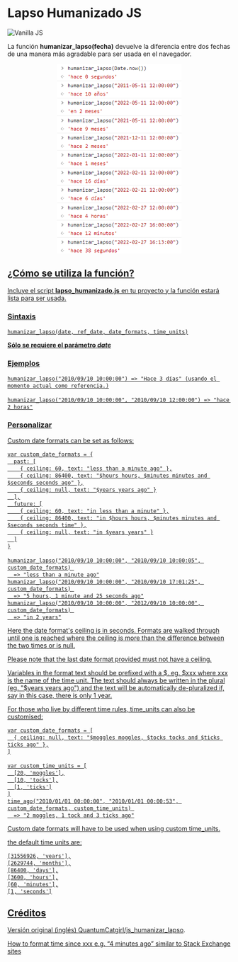 # Lapso Humanizado JS

<img src="https://img.shields.io/badge/Vanilla-JavaScript-yellow.svg" alt="Vanilla JS">

La función **humanizar_lapso(fecha)** devuelve la diferencia entre dos fechas de una manera más agradable para ser usada en el navegador.

<p align="center">
  <a href="./lapso_humanizado.js" rel="noopener">
 <img src=".\docs\img\testing_humanizar_lapso_dev_tools.png" alt="Testing_with_dev_tools">
</p>

## ¿Cómo se utiliza la función?

Incluye el script **lapso_humanizado.js** en tu proyecto y la función estará lista para ser usada.

### Sintaxis
    humanizar_lapso(date, ref_date, date_formats, time_units)
  
**Sólo se requiere el parámetro _date_**

### Ejemplos

    humanizar_lapso("2010/09/10 10:00:00") => "Hace 3 días" (usando el momento actual como referencia.)
  
    humanizar_lapso("2010/09/10 10:00:00", "2010/09/10 12:00:00") => "hace 2 horas"

### Personalizar

Custom date formats can be set as follows:

    var custom_date_formats = {
      past: [
        { ceiling: 60, text: "less than a minute ago" },
        { ceiling: 86400, text: "$hours hours, $minutes minutes and $seconds seconds ago" },
        { ceiling: null, text: "$years years ago" }
      ],
      future: [
        { ceiling: 60, text: "in less than a minute" },
        { ceiling: 86400, text: "in $hours hours, $minutes minutes and $seconds seconds time" },
        { ceiling: null, text: "in $years years" }
      ]
    }
    
    humanizar_lapso("2010/09/10 10:00:00", "2010/09/10 10:00:05", custom_date_formats) 
      => "less than a minute ago"
    humanizar_lapso("2010/09/10 10:00:00", "2010/09/10 17:01:25", custom_date_formats) 
      => "5 hours, 1 minute and 25 seconds ago"
    humanizar_lapso("2010/09/10 10:00:00", "2012/09/10 10:00:00", custom_date_formats) 
      => "in 2 years"

Here the date format's ceiling is in seconds. Formats are walked through until one is reached where the ceiling is more than the difference between the two times or is null.

Please note that the last date format provided must not have a ceiling.

Variables in the format text should be prefixed with a $. eg. $xxx where xxx is the name of the time unit. The text should always be written in the plural (eg. "$years years ago") and the text will be automatically de-pluralized if, say in this case, there is only 1 year.


For those who live by different time rules, time_units can also be customised:
  
    var custom_date_formats = [
      { ceiling: null, text: "$moggles moggles, $tocks tocks and $ticks ticks ago" },
    ]
  
    var custom_time_units = [
      [20, 'moggles'],
      [10, 'tocks'],
      [1, 'ticks']
    ]
    time_ago("2010/01/01 00:00:00", "2010/01/01 00:00:53", custom_date_formats, custom_time_units) 
      => "2 moggles, 1 tock and 3 ticks ago"
    
Custom date formats will have to be used when using custom time_units.

the default time units are:

    [31556926, 'years'],
    [2629744, 'months'],
    [86400, 'days'],
    [3600, 'hours'],
    [60, 'minutes'],
    [1, 'seconds']
    
## Créditos

Versión original (inglés) [QuantumCatgirl/js_humanizar_lapso](https://github.com/QuantumCatgirl/js_humanized_time_span).

[How to format time since xxx e.g. “4 minutes ago” similar to Stack Exchange sites](https://stackoverflow.com/a/5965935/15466047)